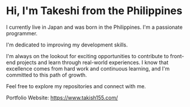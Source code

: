 <h1>Hi, I'm Takeshi from the Philippines</h1>

<p>I currently live in Japan and was born in the Philippines. I'm a passionate programmer.</p>

<p>I'm dedicated to improving my development skills.</p>

<p>I'm always on the lookout for exciting opportunities to contribute to front-end projects and learn through real-world experiences. I know that excellence comes from hard work and continuous learning, and I'm committed to this path of growth.</p>

<p>Feel free to explore my repositories and connect with me.</p>

<p>Portfolio Website: <a href="https://www.takish155.com/" target="_blank">https://www.takish155.com/</a></p>
